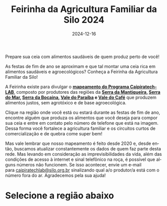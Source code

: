 ﻿---
layout: gallery_cards
permalink: /feirinha_da_agricultura_familiar_da_silo_todas/
swipebox: /images/caipiratechlab_noticia_feirinha/
title: Feirinha da Agricultura Familiar da Silo 2024
date: 2024-12-16
regiao: "Todas as regiões"
lang: pt
---

Prepare sua ceia com alimentos saudáveis de quem produz perto de você!

As festas de fim de ano se aproximam e que tal montar uma ceia rica em alimentos saudáveis e agroecológicos? Conheça a Feirinha da Agricultura Familiar da Silo!

A Feirinha existe para divulgar o **[mapeamento do Programa CaipiratechLAB](/feirinha_da_agricultura_familiar_da_silo_todas/)**, composto por produtores das regiões da **[Serra da Mantiqueira](/feirinha_da_agricultura_familiar_da_silo_regiao_ma/), [Serra do Mar](/feirinha_da_agricultura_familiar_da_silo_regiao_sm/), [Serra da Bocaina](/feirinha_da_agricultura_familiar_da_silo_regiao_bo/), [Vale do Paraíba](/feirinha_da_agricultura_familiar_da_silo_regiao_vp/) e [Vale do Café](/feirinha_da_agricultura_familiar_da_silo_regiao_vc/)** que produzem alimentos justos, sem agrotóxico e de base agroecológica.

Clique na região onde você está ou estará durante as festas de fim de ano, encontre alguém que produza os alimentos que você deseja para compor sua ceia e entre em contato pelo número de telefone que está na imagem. Dessa forma você fortalece a agricultura familiar e os circuitos curtos de comercialização e de quebra come super bem!

Mas vale lembrar que nosso mapeamento é feito desde 2020 e, desde então, buscamos atualizar constantemente os dados de quem faz parte desta rede. Mas levando em consideração as imprevisibilidades da vida, além das condições de acesso à internet e sinal telefônico na roça, é possível que alguns números não funcionem. Se isso acontecer, envie um e-mail para [caipiratechlab@silo.org.br](mailto:caipiratechlab@silo.org.br) sinalizando qual a/o produtor/a está com o número fora do ar. Agradecemos pela sua ajuda!


# Selecione a região abaixo


